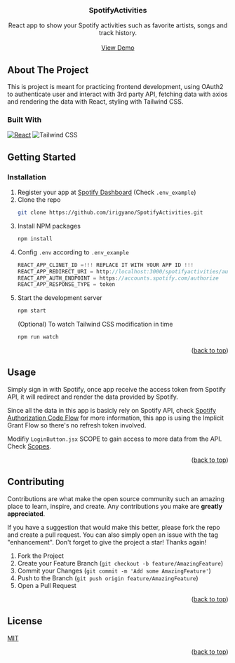 <br />
<h3 align="center">SpotifyActivities</h3>
  <p align="center">
    React app to show your Spotify activities such as favorite artists, songs and track history.
    <br />
    <br />
    <a href="https://irigyano.github.io/SpotifyActivities">View Demo</a>
  </p>
</div>

<!-- ABOUT THE PROJECT -->

## About The Project

This is project is meant for practicing frontend development, using OAuth2 to authenticate user and interact with 3rd party API, fetching data with axios and rendering the data with React, styling with Tailwind CSS.

### Built With

[![React][react.js]][react-url]
![Tailwind CSS](https://img.shields.io/static/v1?style=for-the-badge&message=Tailwind+CSS&color=222222&logo=Tailwind+CSS&logoColor=06B6D4&label=)

<!-- GETTING STARTED -->

## Getting Started

### Installation

1. Register your app at [Spotify Dashboard](https://developer.spotify.com/dashboard) (Check `.env_example`)
2. Clone the repo
   ```sh
   git clone https://github.com/irigyano/SpotifyActivities.git
   ```
3. Install NPM packages
   ```sh
   npm install
   ```
4. Config `.env` according to `.env_example`
   ```js
   REACT_APP_CLINET_ID =!!! REPLACE IT WITH YOUR APP ID !!!
   REACT_APP_REDIRECT_URI = http://localhost:3000/spotifyactivities/auth
   REACT_APP_AUTH_ENDPOINT = https://accounts.spotify.com/authorize
   REACT_APP_RESPONSE_TYPE = token
   ```
5. Start the development server
   ```sh
   npm start
   ```
   (Optional) To watch Tailwind CSS modification in time
   ```sh
   npm run watch
   ```
   <p align="right">(<a href="#readme-top">back to top</a>)</p>

<!-- USAGE EXAMPLES -->

## Usage

Simply sign in with Spotify, once app receive the access token from Spotify API, it will redirect and render the data provided by Spotify.

Since all the data in this app is basicly rely on Spotify API, check [Spotify Authorization Code Flow](https://developer.spotify.com/documentation/web-api/tutorials/code-flow) for more information, this app is using the Implicit Grant Flow so there's no refresh token involved.

Modifiy `LoginButton.jsx` SCOPE to gain access to more data from the API. Check [Scopes](https://developer.spotify.com/documentation/web-api/concepts/scopes).

<p align="right">(<a href="#readme-top">back to top</a>)</p>

<!-- CONTRIBUTING -->

## Contributing

Contributions are what make the open source community such an amazing place to learn, inspire, and create. Any contributions you make are **greatly appreciated**.

If you have a suggestion that would make this better, please fork the repo and create a pull request. You can also simply open an issue with the tag "enhancement".
Don't forget to give the project a star! Thanks again!

1. Fork the Project
2. Create your Feature Branch (`git checkout -b feature/AmazingFeature`)
3. Commit your Changes (`git commit -m 'Add some AmazingFeature'`)
4. Push to the Branch (`git push origin feature/AmazingFeature`)
5. Open a Pull Request

<p align="right">(<a href="#readme-top">back to top</a>)</p>

## License

[MIT](https://choosealicense.com/licenses/mit/)

<p align="right">(<a href="#readme-top">back to top</a>)</p>

<!-- MARKDOWN LINKS & IMAGES -->
<!-- https://www.markdownguide.org/basic-syntax/#reference-style-links -->

[react.js]: https://img.shields.io/badge/React-20232A?style=for-the-badge&logo=react&logoColor=61DAFB
[react-url]: https://reactjs.org/
